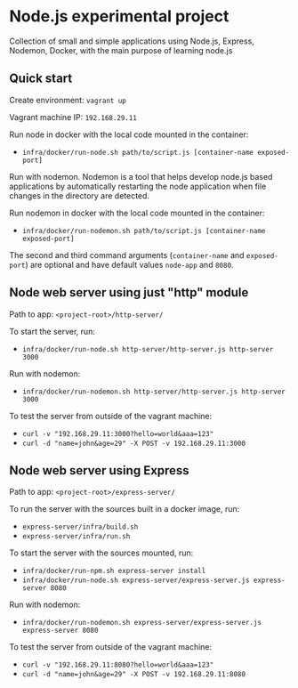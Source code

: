 # Node.js experimental project
Collection of small and simple applications using Node.js, Express, Nodemon, Docker, with the main purpose of learning node.js

## Quick start
Create environment:
`vagrant up`

Vagrant machine IP: `192.168.29.11`

Run node in docker with the local code mounted in the container:
- `infra/docker/run-node.sh path/to/script.js [container-name exposed-port]`

Run with nodemon. Nodemon is a tool that helps develop node.js based applications by automatically restarting the node application when file changes in the directory are detected.

Run nodemon in docker with the local code mounted in the container:
- `infra/docker/run-nodemon.sh path/to/script.js [container-name exposed-port]`

The second and third command arguments (`container-name` and `exposed-port`) are optional and have default values `node-app` and `8080`.

## Node web server using just "http" module
Path to app: `<project-root>/http-server/`

To start the server, run:
- `infra/docker/run-node.sh http-server/http-server.js http-server 3000`

Run with nodemon:
- `infra/docker/run-nodemon.sh http-server/http-server.js http-server 3000`

To test the server from outside of the vagrant machine:
- `curl -v "192.168.29.11:3000?hello=world&aaa=123"`
- `curl -d "name=john&age=29" -X POST -v 192.168.29.11:3000` 

## Node web server using Express
Path to app: `<project-root>/express-server/`

To run the server with the sources built in a docker image, run:
- `express-server/infra/build.sh`
- `express-server/infra/run.sh`

To start the server with the sources mounted, run:
- `infra/docker/run-npm.sh express-server install`
- `infra/docker/run-node.sh express-server/express-server.js express-server 8080`

Run with nodemon:
- `infra/docker/run-nodemon.sh express-server/express-server.js express-server 8080`

To test the server from outside of the vagrant machine:
- `curl -v "192.168.29.11:8080?hello=world&aaa=123"`
- `curl -d "name=john&age=29" -X POST -v 192.168.29.11:8080` 
